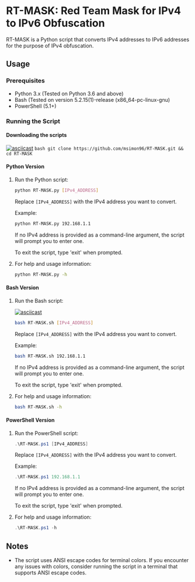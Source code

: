 # RT-MASK: Red Team Mask for IPv4 to IPv6 Obfuscation

RT-MASK is a Python script that converts IPv4 addresses to IPv6 addresses for the purpose of IPv4 obfuscation.

## Usage

### Prerequisites

- Python 3.x (Tested on Python 3.6 and above)
- Bash (Tested on version 5.2.15(1)-release (x86_64-pc-linux-gnu)
- PowerShell (5.1+)

### Running the Script

#### Downloading the scripts

[![asciicast](https://asciinema.org/a/6wasqWBEOx6gzWKfkqYffC3lc.svg)](https://asciinema.org/a/6wasqWBEOx6gzWKfkqYffC3lc)
    ```bash
    git clone https://github.com/msimon96/RT-MASK.git && cd RT-MASK
    ```

#### Python Version


1. Run the Python script:
    
    
    ```bash
    python RT-MASK.py [IPv4_ADDRESS]
    ```

    Replace `[IPv4_ADDRESS]` with the IPv4 address you want to convert.

    Example:

    ```bash
    python RT-MASK.py 192.168.1.1
    ```

    If no IPv4 address is provided as a command-line argument, the script will prompt you to enter one.

    To exit the script, type 'exit' when prompted.

2. For help and usage information:

    ```bash
    python RT-MASK.py -h
    ```

#### Bash Version


1. Run the Bash script:


    [![asciicast](https://asciinema.org/a/RUYQ94zTOg6fXSroPzphnWVfh.svg)](https://asciinema.org/a/RUYQ94zTOg6fXSroPzphnWVfh)
    ```bash
    bash RT-MASK.sh [IPv4_ADDRESS]
    ```

    Replace `[IPv4_ADDRESS]` with the IPv4 address you want to convert.

    Example:

    ```bash
    bash RT-MASK.sh 192.168.1.1
    ```

    If no IPv4 address is provided as a command-line argument, the script will prompt you to enter one.

    To exit the script, type 'exit' when prompted.

2. For help and usage information:

    ```bash
    bash RT-MASK.sh -h
    ```

#### PowerShell Version


1. Run the PowerShell script:

    ```powershell
    .\RT-MASK.ps1 [IPv4_ADDRESS]
    ```

    Replace `[IPv4_ADDRESS]` with the IPv4 address you want to convert.

    Example:

    ```powershell
    .\RT-MASK.ps1 192.168.1.1
    ```

    If no IPv4 address is provided as a command-line argument, the script will prompt you to enter one.

    To exit the script, type 'exit' when prompted.

2. For help and usage information:

    ```powershell
    .\RT-MASK.ps1 -h
    ```

## Notes

- The script uses ANSI escape codes for terminal colors. If you encounter any issues with colors, consider running the script in a terminal that supports ANSI escape codes.


